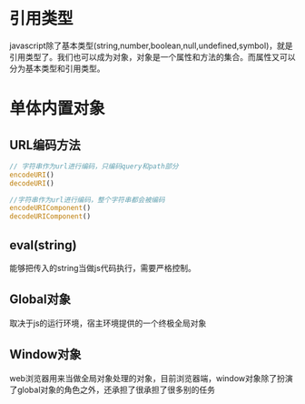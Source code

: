 # 引用类型
javascript除了基本类型(string,number,boolean,null,undefined,symbol)，就是引用类型了。我们也可以成为对象，对象是一个属性和方法的集合。而属性又可以分为基本类型和引用类型。



# 单体内置对象

## URL编码方法
```js
// 字符串作为url进行编码，只编码query和path部分
encodeURI()         
decodeURI()

//字符串作为url进行编码，整个字符串都会被编码
encodeURIComponent()
decodeURIComponent()
```

## eval(string)
能够把传入的string当做js代码执行，需要严格控制。

## Global对象
取决于js的运行环境，宿主环境提供的一个终极全局对象

## Window对象
web浏览器用来当做全局对象处理的对象，目前浏览器端，window对象除了扮演了global对象的角色之外，还承担了很承担了很多别的任务


